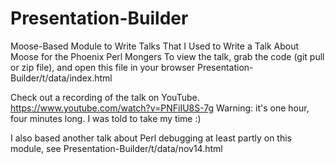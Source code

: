Presentation-Builder
====================

Moose-Based Module to Write Talks That I Used to Write a Talk About Moose for the Phoenix Perl Mongers
To view the talk, grab the code (git pull or zip file), and open this file in your browser  Presentation-Builder/t/data/index.html

Check out a recording of the talk on YouTube.  
<https://www.youtube.com/watch?v=PNFiIU8S-7g>
Warning: it's one hour, four minutes long.  I was told to take my time :)

I also based another talk about Perl debugging at least partly on this module, see 
Presentation-Builder/t/data/nov14.html
